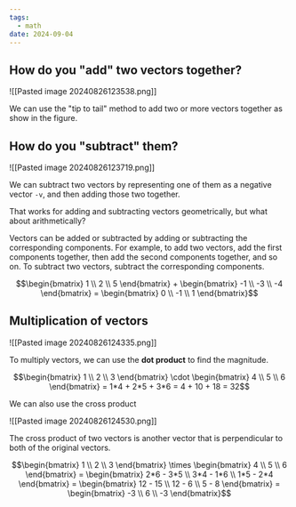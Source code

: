 ```yaml
---
tags:
  - math
date: 2024-09-04
---
```

## How do you "add" two vectors together?

![[Pasted image 20240826123538.png]]

We can use the "tip to tail" method to add two or more vectors together as show in the figure.

## How do you "subtract" them?

![[Pasted image 20240826123719.png]]

We can subtract two vectors by representing one of them as a negative vector `-v`, and then adding those two together.

That works for adding and subtracting vectors geometrically, but what about arithmetically?

Vectors can be added or subtracted by adding or subtracting the corresponding components.
For example, to add two vectors, add the first components together, then add the second components together, and so on.
To subtract two vectors, subtract the corresponding components.


$$\begin{bmatrix} 1 \\ 2 \\ 5 \end{bmatrix} + \begin{bmatrix} -1 \\ -3 \\ -4 \end{bmatrix} = \begin{bmatrix} 0 \\ -1 \\ 1 \end{bmatrix}$$

## Multiplication of vectors

![[Pasted image 20240826124335.png]]

To multiply vectors, we can use the **dot product** to find the magnitude.

$$\begin{bmatrix} 1 \\ 2 \\ 3 \end{bmatrix} \cdot \begin{bmatrix} 4 \\ 5 \\ 6 \end{bmatrix} = 1*4 + 2*5 + 3*6 = 4 + 10 + 18 = 32$$

We can also use the cross product

![[Pasted image 20240826124530.png]]

The cross product of two vectors is another vector that is perpendicular to both of the original vectors.

$$\begin{bmatrix} 1 \\ 2 \\ 3 \end{bmatrix} \times \begin{bmatrix} 4 \\ 5 \\ 6 \end{bmatrix} = \begin{bmatrix} 2*6 - 3*5 \\ 3*4 - 1*6 \\ 1*5 - 2*4 \end{bmatrix} = \begin{bmatrix} 12 - 15 \\ 12 - 6 \\ 5 - 8 \end{bmatrix} = \begin{bmatrix} -3 \\ 6 \\ -3 \end{bmatrix}$$